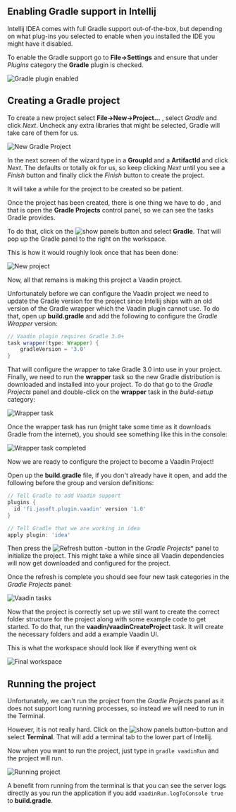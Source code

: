 ## Enabling Gradle support in Intellij

Intellij IDEA comes with full Gradle support out-of-the-box, but depending on what plug-ins you selected to enable when you installed the IDE you might have it disabled.

To enable the Gradle support go to **File->Settings** and ensure that under *Plugins* category the **Gradle** plugin is checked.

![Gradle plugin enabled](images/intellij-enable-gradle-plugin.png)


## Creating a Gradle project

To create a new project select **File->New->Project...** , select *Gradle* and click *Next*. Uncheck any extra libraries that might be selected, Gradle will take care of them for us.

![New Gradle Project](images/intellij-new-gradle-project-wizard.png)

In the next screen of the wizard type in a **GroupId** and a **ArtifactId** and click *Next*. 
The defaults or totally ok for us, so keep clicking *Next* until you see a *Finish* button and finally click the *Finish* button to create the project.

It will take a while for the project to be created so be patient.

Once the project has been created, there is one thing we have to do , and  that is open the **Gradle Projects** control panel, so we can see the tasks Gradle provides.

To do that, click on the <img alt="show panels button" src="images/intellij-show-panel-button.png" /> and select **Gradle**. That will pop up the Gradle panel to the right on the workspace.

This is how it would roughly look once that has been done:

![New project](images/intellij-new-project-created.png)

Now, all that remains is making this project a Vaadin project.

Unfortunately before we can configure the Vaadin project we need to update the Gradle version for the project since Intellij ships with an old version of the Gradle wrapper which the Vaadin plugin cannot use. To do that, open up **build.gradle** and add the following to configure the *Gradle Wrapper* version:

```gradle
// Vaadin plugin requires Gradle 3.0+
task wrapper(type: Wrapper) {
	gradleVersion = '3.0'
}
```

That will configure the wrapper to take Gradle 3.0 into use in your project. Finally, we need to run the **wrapper** task so the new Gradle distribution is downloaded and installed into your project. To do that go to the *Gradle Projects* panel and double-click on the **wrapper** task in the *build-setup* category:

![Wrapper task](images/intellij-wrapper-task.png)

Once the wrapper task has run (might take some time as it downloads Gradle from the internet), you should see something like this in the console:

![Wrapper task completed](images/intellij-wrapper-task-completed.png)

Now we are ready to configure the project to become a Vaadin Project!

Open up the  **build.gradle** file, if you don't already have it open, and add the following before the group and version definitions:

```gradle
// Tell Gradle to add Vaadin support
plugins {
  id 'fi.jasoft.plugin.vaadin' version '1.0'
}

// Tell Gradle that we are working in idea
apply plugin: 'idea'

```

Then press the <img alt="Refresh button" src="images/intellij-refresh-button.png" /> -button in the *Gradle Projects** panel to initialize the project. This might take a while since all Vaadin dependencies will now get downloaded and configured for the project.

Once the refresh is complete you should see four new task categories in the *Gradle Projects* panel:

![Vaadin tasks](images/intellij-vaadin-tasks.png)

Now that the project is correctly set up we still want to create the correct folder structure for the project along with some example code to get started. To do that, run the **vaadin/vaadinCreateProject** task. It will create the necessary folders and add a example Vaadin UI.

This is what the workspace should look like if everything went ok

![Final workspace](images/intellij-final-workspace.png)

## Running the project

Unfortunately, we can't run the project from the *Gradle Projects* panel as it does not support long running processes, so instead we will need to run in the Terminal.

However, it is not really hard. Click on the <img alt="show panels button" src="images/intellij-show-panel-button.png" />-button and select **Terminal**. That will add a terminal tab to the lower part of Intellij.

Now when you want to run the project, just type in ``gradle vaadinRun`` and the project will run. 

![Running project](images/intellij-run-project.png)

A benefit from running from the terminal is that you can see the server logs directly as you run the application if you add ``vaadinRun.logToConsole true`` to **build.gradle**.